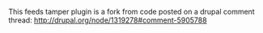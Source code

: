 This feeds tamper plugin is a fork from code posted on a drupal comment thread: http://drupal.org/node/1319278#comment-5905788
